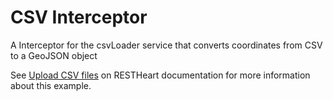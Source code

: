 # CSV Interceptor

A Interceptor for the csvLoader service that converts coordinates from CSV to a GeoJSON object

See [Upload CSV files](https://restheart.org/docs/csv/) on RESTHeart documentation for more information about this example.
